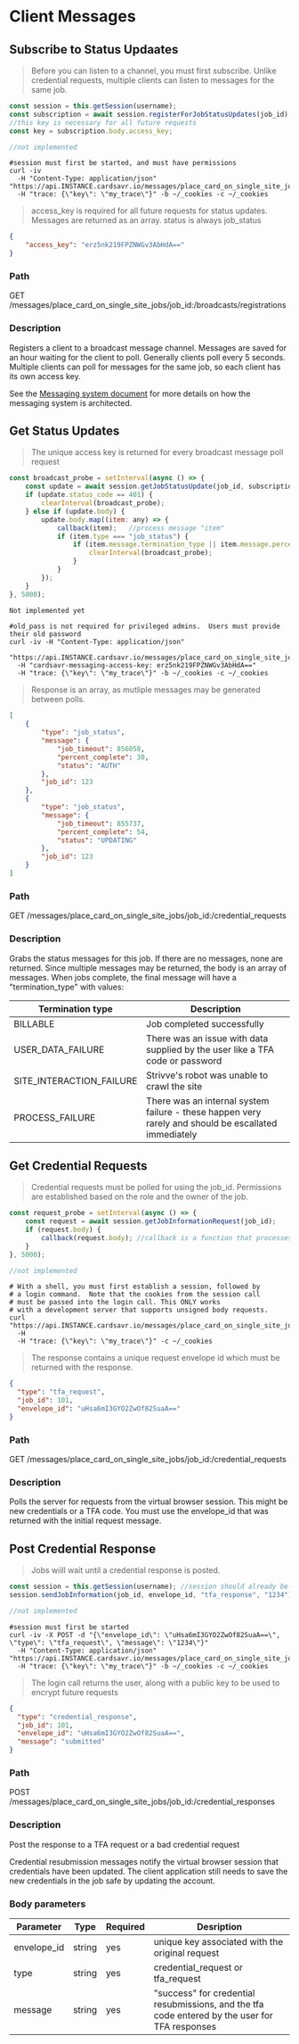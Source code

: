 # Client Messages

## Subscribe to Status Updaates

> Before you can listen to a channel, you must first subscribe.  Unlike credential requests, multiple clients can listen to messages for the same job.

```javascript
const session = this.getSession(username);
const subscription = await session.registerForJobStatusUpdates(job_id);
//this key is necessary for all future requests
const key = subscription.body.access_key;
```

```csharp
//not implemented
```

```shell
#session must first be started, and must have permissions
curl -iv 
  -H "Content-Type: application/json" "https://api.INSTANCE.cardsavr.io/messages/place_card_on_single_site_jobs/123/broadcasts/registrations" 
  -H "trace: {\"key\": \"my_trace\"}" -b ~/_cookies -c ~/_cookies
```

> access_key is required for all future requests for status updates.  Messages are returned as an array.  status is always job_status

```json
{
    "access_key": "erz5nk219FPZNWGv3AbHdA=="
}
```

### Path
GET /messages/place_card_on_single_site_jobs/job_id:/broadcasts/registrations

### Description
Registers a client to a broadcast message channel.  Messages are saved for an hour waiting for the client to poll.  Generally clients poll every 5 seconds.  Multiple clients can poll for messages for the same job, so each client has its own access key.  

<aside class="notice">
See the <a href="https://developers.strivve.com/resources/messaging">Messaging system document</a> for more details on how the messaging system is architected.
</aside>

## Get Status Updates

> The unique access key is returned for every broadcast message poll request

```javascript
const broadcast_probe = setInterval(async () => { 
    const update = await session.getJobStatusUpdate(job_id, subscription.body.access_key);
    if (update.status_code == 401) {
        clearInterval(broadcast_probe);
    } else if (update.body) {
        update.body.map((item: any) => {
            callback(item);   //process message "item"
            if (item.type === "job_status") {
                if (item.message.termination_type || item.message.percent_complete == 100) { //job is completed, stop probing
                    clearInterval(broadcast_probe);
                }
            }
        });
    }
}, 5000);
```

```csharp
Not implemented yet
```

```shell
#old_pass is not required for privileged admins.  Users must provide their old password
curl -iv -H "Content-Type: application/json" 
  "https://api.INSTANCE.cardsavr.io/messages/place_card_on_single_site_jobs/123/broadcasts/" 
  -H "cardsavr-messaging-access-key: erz5nk219FPZNWGv3AbHdA=="
  -H "trace: {\"key\": \"my_trace\"}" -b ~/_cookies -c ~/_cookies
```

> Response is an array, as mutliple messages may be generated between polls.

```json
[
    {
        "type": "job_status",
        "message": {
            "job_timeout": 856058,
            "percent_complete": 30,
            "status": "AUTH"            
        },
        "job_id": 123
    },
    {
        "type": "job_status",
        "message": {
            "job_timeout": 855737,
            "percent_complete": 54,
            "status": "UPDATING"            
        },
        "job_id": 123
    }
]
```

### Path
GET /messages/place_card_on_single_site_jobs/job_id:/credential_requests

### Description
Grabs the status messages for this job.  If there are no messages, none are returned.  Since multiple messages may be returned, the body is an array of messages.  When jobs complete, the final message will have a "termination_type" with values:

Termination type | Description
---------------- | -----------
BILLABLE | Job completed successfully
USER_DATA_FAILURE | There was an issue with data supplied by the user like a TFA code or password
SITE_INTERACTION_FAILURE | Strivve's robot was unable to crawl the site
PROCESS_FAILURE | There was an internal system failure - these happen very rarely and should be escallated immediately

## Get Credential Requests

> Credential requests must be polled for using the job_id.  Permissions are established based on the role and the owner of the job.

```javascript
const request_probe = setInterval(async () => { 
    const request = await session.getJobInformationRequest(job_id);
    if (request.body) {
        callback(request.body); //callback is a function that processes the message.
    }
}, 5000);
```

```csharp
//not implemented
```

```shell
# With a shell, you must first establish a session, followed by 
# a login command.  Note that the cookies from the session call 
# must be passed into the login call. This ONLY works 
# with a development server that supports unsigned body requests. 
curl "https://api.INSTANCE.cardsavr.io/messages/place_card_on_single_site_jobs/123/broadcasts" 
  -H 
  -H "trace: {\"key\": \"my_trace\"}" -c ~/_cookies  
```

> The response contains a unique request envelope id which must be returned with the response.

```json
{
  "type": "tfa_request",
  "job_id": 101,
  "envelope_id": "uHsa6mI3GYO2ZwOf82SuaA=="
}
```

### Path

GET /messages/place_card_on_single_site_jobs/job_id:/credential_requests

### Description

Polls the server for requests from the virtual browser session.  This might be new credentials or a TFA code.  You must use the envelope_id that was returned with the initial request message.

## Post Credential Response

> Jobs wiill wait until a credential response is posted.

```javascript
const session = this.getSession(username); //session should already be loaded
session.sendJobInformation(job_id, envelope_id, "tfa_response", "1234");
```

```csharp
//not implemented
```

```shell
#session must first be started
curl -iv -X POST -d "{\"envelope_id\": \"uHsa6mI3GYO2ZwOf82SuaA==\", \"type\": \"tfa_request\", \"message\": \"1234\"}" 
  -H "Content-Type: application/json" "https://api.INSTANCE.cardsavr.io/messages/place_card_on_single_site_jobs/123/credential_responses" 
  -H "trace: {\"key\": \"my_trace\"}" -b ~/_cookies -c ~/_cookies
```

> The login call returns the user, along with a public key to be used to encrypt future requests

```json
{
  "type": "credential_response",
  "job_id": 101,
  "envelope_id": "uHsa6mI3GYO2ZwOf82SuaA==",
  "message": "submitted"
}
```

### Path

POST /messages/place_card_on_single_site_jobs/job_id:/credential_responses

### Description

Post the response to a TFA request or a bad credential request

<aside class="notice">
Credential resubmission messages notify the virtual browser session that credentials have been updated. The client application still needs to save the new credentials in the job safe by updating the account.
</aside>

### Body parameters

Parameter | Type | Required | Desription
-------- | ---- | --------- | ----------
envelope_id | string | yes | unique key associated with the original request
type | string | yes | credential_request or tfa_request
message | string | yes | "success" for credential resubmissions, and the tfa code entered by the user for TFA responses